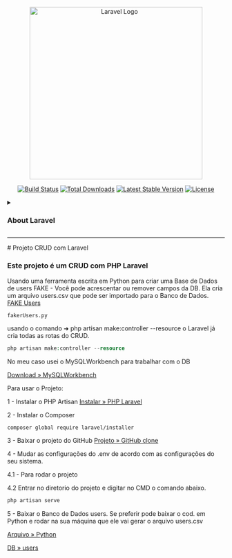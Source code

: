 <p align="center"><a href="https://laravel.com" target="_blank"><img src="https://raw.githubusercontent.com/laravel/art/master/logo-lockup/5%20SVG/2%20CMYK/1%20Full%20Color/laravel-logolockup-cmyk-red.svg" width="400" alt="Laravel Logo"></a></p>

<p align="center">
<a href="https://github.com/laravel/framework/actions"><img src="https://github.com/laravel/framework/workflows/tests/badge.svg" alt="Build Status"></a>
<a href="https://packagist.org/packages/laravel/framework"><img src="https://img.shields.io/packagist/dt/laravel/framework" alt="Total Downloads"></a>
<a href="https://packagist.org/packages/laravel/framework"><img src="https://img.shields.io/packagist/v/laravel/framework" alt="Latest Stable Version"></a>
<a href="https://packagist.org/packages/laravel/framework"><img src="https://img.shields.io/packagist/l/laravel/framework" alt="License"></a>
</p>

<details>
<summary><h3>About Laravel</h3></summary>

Laravel is a web application framework with expressive, elegant syntax. We believe development must be an enjoyable and creative experience to be truly fulfilling. Laravel takes the pain out of development by easing common tasks used in many web projects, such as:

- [Simple, fast routing engine](https://laravel.com/docs/routing).
- [Powerful dependency injection container](https://laravel.com/docs/container).
- Multiple back-ends for [session](https://laravel.com/docs/session) and [cache](https://laravel.com/docs/cache) storage.
- Expressive, intuitive [database ORM](https://laravel.com/docs/eloquent).
- Database agnostic [schema migrations](https://laravel.com/docs/migrations).
- [Robust background job processing](https://laravel.com/docs/queues).
- [Real-time event broadcasting](https://laravel.com/docs/broadcasting).

Laravel is accessible, powerful, and provides tools required for large, robust applications.

## Learning Laravel

Laravel has the most extensive and thorough [documentation](https://laravel.com/docs) and video tutorial library of all modern web application frameworks, making it a breeze to get started with the framework.

You may also try the [Laravel Bootcamp](https://bootcamp.laravel.com), where you will be guided through building a modern Laravel application from scratch.

If you don't feel like reading, [Laracasts](https://laracasts.com) can help. Laracasts contains thousands of video tutorials on a range of topics including Laravel, modern PHP, unit testing, and JavaScript. Boost your skills by digging into our comprehensive video library.
</details>

<hr>
# Projeto CRUD com Laravel

### Este projeto é um CRUD com PHP Laravel

Usando uma ferramenta escrita em Python para criar uma Base de Dados de users FAKE - Você pode acrescentar ou remover campos da DB.
Ela cria um arquivo users.csv que pode ser importado para o Banco de Dados.
[FAKE Users](https://github.com/cabraldasilvac/crud-php-laravel/blob/develop/public/assets/files_py/users.csv)

```Python
fakerUsers.py
```

usando o comando ➜ php artisan make:controller --resource
o Laravel já cria todas as rotas do CRUD.

```PHP
php artisan make:controller --resource      
```

No meu caso usei o MySQLWorkbench para trabalhar com o DB

[Download » MySQLWorkbench](https://www.mysql.com/downloads/)

Para usar o Projeto:

1 - Instalar o PHP Artisan
[Instalar » PHP Laravel](https://laravel.com/docs/11.x#installing-php)

2 - Instalar o Composer

```COMPOSER
composer global require laravel/installer
```

3 - Baixar o projeto do GitHub
[Projeto » GitHub clone](https://github.com/cabraldasilvac/crud-php-laravel)

4 - Mudar as configurações do .env de acordo com as configurações do seu sistema.

4.1 - Para rodar o projeto

4.2 Entrar no diretorio do projeto e digitar no CMD o comando abaixo.

```PHP
php artisan serve
```

5 - Baixar o Banco de Dados users. Se preferir pode baixar o cod. em Python e rodar na sua máquina que ele vai gerar o arquivo users.csv

[Arquivo » Python](https://github.com/cabraldasilvac/scripts.sh/blob/main/fakerUsers.py)

[DB » users](https://github.com/cabraldasilvac/scripts.sh/blob/main/users.csv)
